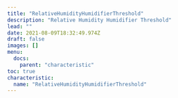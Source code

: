 ```yaml
---
title: "RelativeHumidityHumidifierThreshold"
description: "Relative Humidity Humidifier Threshold"
lead: ""
date: 2021-08-09T18:32:49.974Z
draft: false
images: []
menu:
  docs:
    parent: "characteristic"
toc: true
characteristic:
  name: "RelativeHumidityHumidifierThreshold"
---
```

